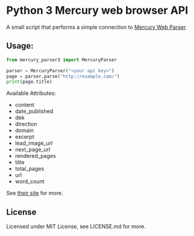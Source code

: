 # Python 3 Mercury web browser API

A small script that performs a simple connection to [Mercury Web Parser][url].

## Usage:
```python
from mercury_parser3 import MercuryParser

parser = MercuryParser("<your api key>")
page = parser.parse("http://example.com/")
print(page.title)
```

 Available Attributes:
 - content
 - date_published
 - dek
 - direction
 - domain
 - excerpt
 - lead_image_url
 - next_page_url
 - rendered_pages
 - title
 - total_pages
 - url
 - word_count

See [their site][url] for more.

## License
Licensed under MIT License, see LICENSE.md for more.

[url]:https://mercury.postlight.com/web-parser/ "Mercury Web Parser"
